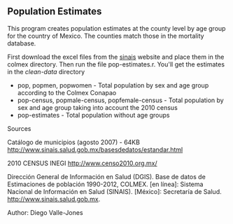 Population Estimates
---------------------

This program creates population estimates at the county level by age group for the country of Mexico. The counties match those in the mortality database.

First download the excel files from the [sinais](http://www.sinais.salud.gob.mx/demograficos/poblacion.html) website and place them in the colmex directory. Then run the file pop-estimates.r. You'll get the estimates in the _clean-data_ directory

* pop, popmen, popwomen - Total population by sex and age group according to the Colmex Conapao
* pop-census, popmale-census, popfemale-census - Total population by sex and age group taking into account the 2010 census
* pop-estimates - Total population without age groups

Sources

Catálogo de municipios (agosto 2007) - 64KB  http://www.sinais.salud.gob.mx/basesdedatos/estandar.html

2010 CENSUS INEGI http://www.censo2010.org.mx/

Dirección General de Información en Salud (DGIS). Base de datos de Estimaciones de población 1990-2012, COLMEX. [en línea]: Sistema Nacional de Información en Salud (SINAIS). [México]: Secretaría de Salud. <http://www.sinais.salud.gob.mx>.


Author: Diego Valle-Jones
